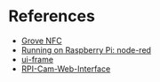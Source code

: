 # References

 - [Grove NFC](https://wiki.seeedstudio.com/Grove_NFC/)
 - [Running on Raspberry Pi: node-red](https://nodered.org/docs/getting-started/raspberrypi)
 - [ui-frame](https://flows.nodered.org/node/node-red-node-ui-iframe)
 - [RPI-Cam-Web-Interface](https://elinux.org/RPi-Cam-Web-Interface)
